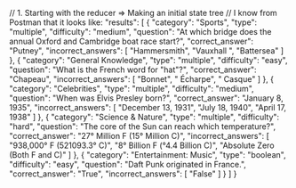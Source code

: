 // 1. Starting with the reducer => Making an initial state tree 
// I know from Postman that it looks like: 
 "results": [
        {
            "category": "Sports",
            "type": "multiple",
            "difficulty": "medium",
            "question": "At which bridge does the annual Oxford and Cambridge boat race start?",
            "correct_answer": "Putney",
            "incorrect_answers": [
                "Hammersmith",
                "Vauxhall ",
                "Battersea"
            ]
        },
        {
            "category": "General Knowledge",
            "type": "multiple",
            "difficulty": "easy",
            "question": "What is the French word for &quot;hat&quot;?",
            "correct_answer": "Chapeau",
            "incorrect_answers": [
                "Bonnet",
                " &Eacute;charpe",
                " Casque"
            ]
        },
        {
            "category": "Celebrities",
            "type": "multiple",
            "difficulty": "medium",
            "question": "When was Elvis Presley born?",
            "correct_answer": "January 8, 1935",
            "incorrect_answers": [
                "December 13, 1931",
                "July 18, 1940",
                "April 17, 1938"
            ]
        },
        {
            "category": "Science & Nature",
            "type": "multiple",
            "difficulty": "hard",
            "question": "The core of the Sun can reach which temperature?",
            "correct_answer": "27&deg; Million F (15&deg; Million C)",
            "incorrect_answers": [
                "938,000&deg; F (521093.3&deg; C)",
                "8&deg; Billion F (&deg;4.4 Billion C)",
                "Absolute Zero (Both F and C)"
            ]
        },
        {
            "category": "Entertainment: Music",
            "type": "boolean",
            "difficulty": "easy",
            "question": "Daft Punk originated in France.",
            "correct_answer": "True",
            "incorrect_answers": [
                "False"
            ]
        }
    ]
}